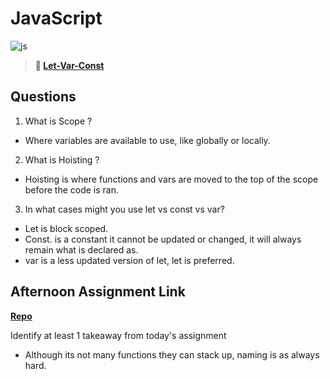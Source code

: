 # JavaScript

![js](https://bcw.blob.core.windows.net/public/img/courses/js.gif)

> **📖 [Let-Var-Const](https://codeworksacademy.com/fs-student-guide/resources/wk2/01-Let-Var-Const)**

## Questions

1. What is Scope ?

- Where variables are available to use, like globally or locally.

2. What is Hoisting ?

- Hoisting is where functions and vars are moved to the top of the scope before the code is ran.

3. In what cases might you use let vs const vs var?

- Let is block scoped.
- Const. is a constant it cannot be updated or changed, it will always remain what is declared as.
- var is a less updated version of let, let is preferred.

## Afternoon Assignment Link

**[Repo](https://github.com/HawkesJ02/Scoreboard)**

Identify at least 1 takeaway from today's assignment

- Although its not many functions they can stack up, naming is as always hard.